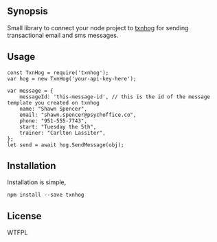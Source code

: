 ## Synopsis

Small library to connect your node project to [txnhog](https://txnhog.co) for sending transactional email and sms messages.

## Usage

```
const TxnHog = require('txnhog');
var hog = new TxnHog('your-api-key-here');

var message = {
	messageId: 'this-message-id', // this is the id of the message template you created on txnhog
	name: "Shawn Spencer",
	email: "shawn.spencer@psychoffice.co",
	phone: "951-555-7743",
	start: "Tuesday the 5th",
	trainer: "Carlton Lassiter",
};
let send = await hog.SendMessage(obj);
```

## Installation

Installation is simple,
```
npm install --save txnhog
```

## License

WTFPL